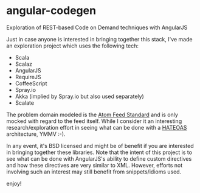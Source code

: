 angular-codegen
===============

Exploration of REST-based Code on Demand techniques with AngularJS

Just in case anyone is interested in bringing together this stack,
I've made an exploration project which uses the following tech:

* Scala
* Scalaz
* AngularJS
* RequireJS
* CoffeeScript
* Spray.io
* Akka (implied by Spray.io but also used separately)
* Scalate

The problem domain modeled is the
[Atom Feed Standard](https://tools.ietf.org/html/rfc4287)
and is only mocked with regard to the feed itself.  While I consider
it an interesting research/exploration effort in seeing what can be
done with a [HATEOAS](http://en.wikipedia.org/wiki/HATEOAS) architecture,
YMMV :-).

In any event, it's BSD licensed and might be of benefit if you are
interested in bringing together these libraries.  Note that the intent
of this project is to see what can be done with AngularJS's ability to
define custom directives and how these directives are very similar to
XML.  However, efforts not involving such an interest may still benefit
from snippets/idioms used.

enjoy!


